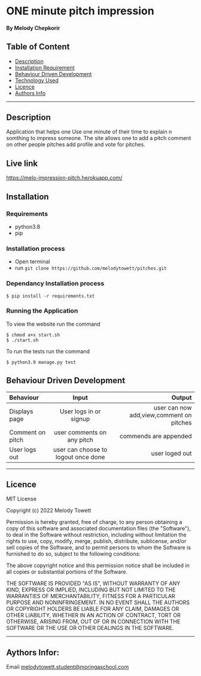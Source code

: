 # ONE minute pitch impression
#### By Melody Chepkorir
## Table of Content
+ [Description](#description)
+ [Installation Requirement](#Installation)
+ [Behaviour Driven Development](#Behaviour-Driven-Development)
+ [Technology Used](#technology-used)
+ [Licence](#licence)
+ [Authors Info](#authors-info)

****
## Description
Application that helps one Use one minute of their time to explain n somthing to impress someone. The site allows one to add a pitch comment on other people pitches add profile and vote for pitches.

## Live link
 https://melo-impression-pitch.herokuapp.com/
## Installation
### Requirements
* python3.8
* pip 
### Installation process
* Open terminal
* run `git clone https://github.com/melodytowett/pitches.git`

### Dependancy Installation process
```
$ pip install -r requirements.txt

```

### Running the Application
To view the website run the command
```
$ chmod a+x start.sh
$ ./start.sh

```
To run the tests run the command
```
$ python3.9 manage.py test

```
## Behaviour Driven Development
| Behaviour | Input | Output |
| :---------------- | :---------------: | ------------------: |
| Displays page | User logs in or signup| user can now add,view,comment on pitches|
| Comment on pitch | user comments on any pitch| commends are appended |
| User logs out  | user can choose to logout once done | user loged out|


****


## Licence
MIT License

Copyright (c) 2022 Melody Towett

Permission is hereby granted, free of charge, to any person obtaining a copy
of this software and associated documentation files (the "Software"), to deal
in the Software without restriction, including without limitation the rights
to use, copy, modify, merge, publish, distribute, sublicense, and/or sell
copies of the Software, and to permit persons to whom the Software is
furnished to do so, subject to the following conditions:

The above copyright notice and this permission notice shall be included in all
copies or substantial portions of the Software.

THE SOFTWARE IS PROVIDED "AS IS", WITHOUT WARRANTY OF ANY KIND, EXPRESS OR
IMPLIED, INCLUDING BUT NOT LIMITED TO THE WARRANTIES OF MERCHANTABILITY,
FITNESS FOR A PARTICULAR PURPOSE AND NONINFRINGEMENT. IN NO EVENT SHALL THE
AUTHORS OR COPYRIGHT HOLDERS BE LIABLE FOR ANY CLAIM, DAMAGES OR OTHER
LIABILITY, WHETHER IN AN ACTION OF CONTRACT, TORT OR OTHERWISE, ARISING FROM,
OUT OF OR IN CONNECTION WITH THE SOFTWARE OR THE USE OR OTHER DEALINGS IN THE
SOFTWARE.


****


## Aythors Infor:
Email melodytowett.student@moringaschool.com